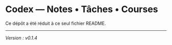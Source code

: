 # Codex — Notes • Tâches • Courses

Ce dépôt a été réduit à ce seul fichier README.

---

_Version : v0.1.4_
